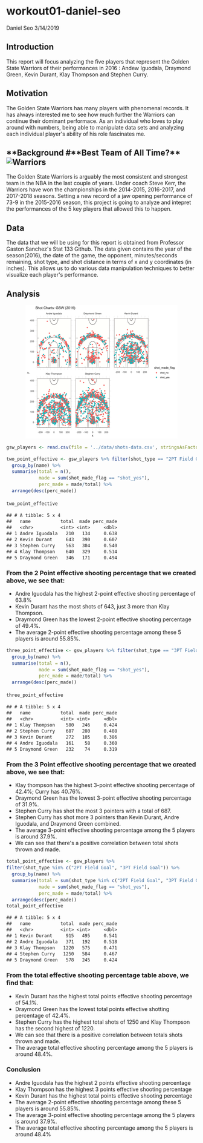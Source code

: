 workout01-daniel-seo
================
Daniel Seo
3/14/2019

**Introduction**
----------------

This report will focus analyzing the five players that represent the Golden State Warriors of their performances in 2016 : Andew Iguodala, Draymond Green, Kevin Durant, Klay Thompson and Stephen Curry.

**Motivation**
--------------

The Golden State Warriors has many players with phenomenal records. It has always interested me to see how much further the Warriors can continue their dominant performace. As an individual who loves to play around with numbers, being able to manipulate data sets and analyzing each individual player's ability of his role fascinates me.

**Background \#**Best Team of All Time?\*\* ![Warriors](https://www.nba.com/.element/media/2.0/teamsites/warriors/images/warriors_allstars_2016_1280x720.jpg)
-------------------------------------------------------------------------------------------------------------------------------------------------------------

The Golden State Warriors is arguably the most consistent and strongest team in the NBA in the last couple of years. Under coach Steve Kerr, the Warriors have won the championships in the 2014-2015, 2016-2017, and 2017-2018 seasons. Setting a new record of a jaw opening performance of 73-9 in the 2015-2016 season, this project is going to analyze and intepret the performances of the 5 key players that allowed this to happen.

**Data**
--------

The data that we will be using for this report is obtained from Professor Gaston Sanchez's Stat 133 Github. The data given contains the year of the season(2016), the date of the game, the opponent, minutes/seconds remaining, shot type, and shot distance in terms of x and y coordinates (in inches). This allows us to do various data manipulation techniques to better visualize each player's performance.

**Analysis**
------------

<img src="../images/gsw-shot-charts.png" width="80%" style="display: block; margin: auto;" />

``` r
gsw_players <- read.csv(file = '../data/shots-data.csv', stringsAsFactors = FALSE)
```

``` r
two_point_effective <- gsw_players %>% filter(shot_type == "2PT Field Goal") %>% 
  group_by(name) %>%
  summarise(total = n(),
            made = sum(shot_made_flag == "shot_yes"),
            perc_made = made/total) %>%
  arrange(desc(perc_made))
  
two_point_effective 
```

    ## # A tibble: 5 x 4
    ##   name           total  made perc_made
    ##   <chr>          <int> <int>     <dbl>
    ## 1 Andre Iguodala   210   134     0.638
    ## 2 Kevin Durant     643   390     0.607
    ## 3 Stephen Curry    563   304     0.540
    ## 4 Klay Thompson    640   329     0.514
    ## 5 Draymond Green   346   171     0.494

### **From the 2 Point effective shooting percentage that we created above, we see that:**

-   Andre Iguodala has the highest 2-point effective shooting percentage of 63.8%
-   Kevin Durant has the most shots of 643, just 3 more than Klay Thompson.
-   Draymond Green has the lowest 2-point effective shooting percentage of 49.4%.
-   The average 2-point effective shooting percentage among these 5 players is around 55.85%.

``` r
three_point_effective <- gsw_players %>% filter(shot_type == "3PT Field Goal") %>%
  group_by(name) %>%
  summarise(total = n(),
            made = sum(shot_made_flag == "shot_yes"),
            perc_made = made/total) %>%
  arrange(desc(perc_made))

three_point_effective  
```

    ## # A tibble: 5 x 4
    ##   name           total  made perc_made
    ##   <chr>          <int> <int>     <dbl>
    ## 1 Klay Thompson    580   246     0.424
    ## 2 Stephen Curry    687   280     0.408
    ## 3 Kevin Durant     272   105     0.386
    ## 4 Andre Iguodala   161    58     0.360
    ## 5 Draymond Green   232    74     0.319

### **From the 3 Point effective shooting percentage that we created above, we see that:**

-   Klay thompson has the highest 3-point effective shooting percentage of 42.4%; Curry has 40.76%.
-   Draymond Green has the lowest 3-point effective shooting percentage of 31.9%.
-   Stephen Curry has shot the most 3 pointers with a total of 687.
-   Stephen Curry has shot more 3 pointers than Kevin Durant, Andre Iguodala, and Draymond Green combined.
-   The average 3-point effective shooting percentage among the 5 players is around 37.9%.
-   We can see that there's a positive correlation between total shots thrown and made.

``` r
total_point_effective <- gsw_players %>%
filter(shot_type %in% c("2PT Field Goal", "3PT Field Goal")) %>%
  group_by(name) %>%
  summarise(total = sum(shot_type %in% c("2PT Field Goal", "3PT Field Goal")),
            made = sum(shot_made_flag == "shot_yes"),
            perc_made = made/total) %>%
  arrange(desc(perc_made))
total_point_effective
```

    ## # A tibble: 5 x 4
    ##   name           total  made perc_made
    ##   <chr>          <int> <int>     <dbl>
    ## 1 Kevin Durant     915   495     0.541
    ## 2 Andre Iguodala   371   192     0.518
    ## 3 Klay Thompson   1220   575     0.471
    ## 4 Stephen Curry   1250   584     0.467
    ## 5 Draymond Green   578   245     0.424

### **From the total effective shooting percentage table above, we find that:**

-   Kevin Durant has the highest total points effective shooting percentage of 54.1%.
-   Draymond Green has the lowest total points effective shotting percentage of 42.4%.
-   Stephen Curry has the highest total shots of 1250 and Klay Thompson has the second highest of 1220.
-   We can see that there is a positive correlation between totals shots thrown and made.
-   The average total effective shooting percentage among the 5 players is around 48.4%.

### **Conclusion**

-   Andre Iguodala has the highest 2 points effective shooting percentage
-   Klay Thompson has the highest 3 points effective shooting percentage
-   Kevin Durant has the highest total points effective shooting percentage
-   The average 2-point effective shooting percentage among these 5 players is around 55.85%.
-   The average 3-point effective shooting percentage among the 5 players is around 37.9%.
-   The average total effective shooting percentage among the 5 players is around 48.4%
